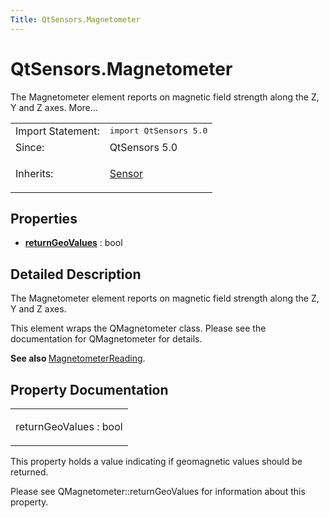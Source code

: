 ```yaml
---
Title: QtSensors.Magnetometer
---
```


# QtSensors.Magnetometer

<span class="subtitle"></span>
<!-- $$$Magnetometer-brief -->
<p>The Magnetometer element reports on magnetic field strength along the Z, Y and Z axes. More...</p>
<!-- @@@Magnetometer -->
<table class="alignedsummary">
<tr><td class="memItemLeft rightAlign topAlign"> Import Statement:</td><td class="memItemRight bottomAlign"> </b><tt>import QtSensors 5.0</tt></td></tr><tr><td class="memItemLeft rightAlign topAlign"> Since:</td><td class="memItemRight bottomAlign">  QtSensors 5.0</td></tr><tr><td class="memItemLeft rightAlign topAlign"> Inherits:</td><td class="memItemRight bottomAlign"> <p><a href="QtSensors.Sensor.md">Sensor</a></p>
</td></tr></table><ul>
</ul>
<h2>Properties</h2>
<ul>
<li class="fn"><b><b><a href="#returnGeoValues-prop">returnGeoValues</a></b></b> : bool</li>
</ul>
<!-- $$$Magnetometer-description -->
<h2>Detailed Description</h2>
<p>The Magnetometer element reports on magnetic field strength along the Z, Y and Z axes.</p>
<p>This element wraps the QMagnetometer class. Please see the documentation for QMagnetometer for details.</p>
<p><b>See also </b><a href="QtSensors.MagnetometerReading.md">MagnetometerReading</a>.</p>
<!-- @@@Magnetometer -->
<h2>Property Documentation</h2>
<!-- $$$returnGeoValues -->
<table class="qmlname"><tr valign="top"><td class="tblQmlPropNode"><p><span class="name">returnGeoValues</span> : <span class="type">bool</span></p></td></tr></table><p>This property holds a value indicating if geomagnetic values should be returned.</p>
<p>Please see QMagnetometer::returnGeoValues for information about this property.</p>
<!-- @@@returnGeoValues -->
<br/>
